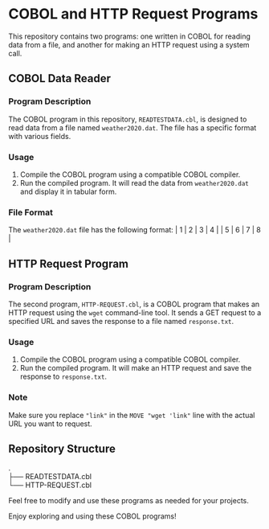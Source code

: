 # COBOL and HTTP Request Programs

This repository contains two programs: one written in COBOL for reading data from a file, and another for making an HTTP request using a system call.

## COBOL Data Reader

### Program Description

The COBOL program in this repository, `READTESTDATA.cbl`, is designed to read data from a file named `weather2020.dat`. The file has a specific format with various fields.

### Usage

1. Compile the COBOL program using a compatible COBOL compiler.
2. Run the compiled program. It will read the data from `weather2020.dat` and display it in tabular form.

### File Format

The `weather2020.dat` file has the following format:
| 1 | 2 | 3 | 4 |
| 5 | 6 | 7 | 8 |



## HTTP Request Program

### Program Description

The second program, `HTTP-REQUEST.cbl`, is a COBOL program that makes an HTTP request using the `wget` command-line tool. It sends a GET request to a specified URL and saves the response to a file named `response.txt`.

### Usage

1. Compile the COBOL program using a compatible COBOL compiler.
2. Run the compiled program. It will make an HTTP request and save the response to `response.txt`.

### Note

Make sure you replace `"link"` in the `MOVE "wget 'link"` line with the actual URL you want to request.

## Repository Structure

.<br/>
├── READTESTDATA.cbl
<br/>└── HTTP-REQUEST.cbl




Feel free to modify and use these programs as needed for your projects.

Enjoy exploring and using these COBOL programs!
